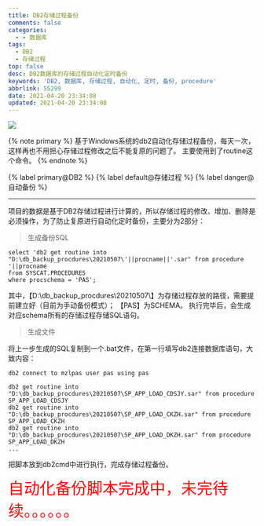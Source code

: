 ```yaml
---
title: DB2存储过程备份
comments: false
categories:
  - - 数据库
tags:
  - DB2
  - 存储过程
top: false
desc: DB2数据库的存储过程自动化定时备份
keywords: 'DB2, 数据库, 存储过程, 自动化, 定时, 备份, procedure'
abbrlink: 55299
date: 2021-04-20 23:34:08
updated: 2021-04-20 23:34:08
---
```


![](/images/article_db2.jpg)

{% note primary %}
基于Windows系统的db2自动化存储过程备份，每天一次，这样再也不用担心存储过程修改之后不能复原的问题了。
主要使用到了routine这个命令。
{% endnote %}

{% label primary@DB2 %} {% label default@存储过程 %} {% label danger@自动备份 %}

<!--more-->
<hr />

项目的数据是基于DB2存储过程进行计算的，所以存储过程的修改、增加、删除是必须操作，为了防止复原进行自动化定时备份，主要分为2部分：

> 生成备份SQL

```
select 'db2 get routine into "D:\db_backup_procdures\20210507\'||procname||'.sar" from procedure '||procname
from SYSCAT.PROCEDURES
where procschema = 'PAS';
```
其中，【D:\db_backup_procdures\20210507\】为存储过程存放的路径，需要提前建立好（目前为手动备份模式）；
【PAS】为SCHEMA。
执行完毕后，会生成对应schema所有的存储过程存储SQL语句。

> 生成文件

将上一步生成的SQL复制到一个.bat文件，在第一行填写db2连接数据库语句，大致内容：
```
db2 connect to mzlpas user pas using pas

db2 get routine into "D:\db_backup_procdures\20210507\SP_APP_LOAD_CDSJY.sar" from procedure SP_APP_LOAD_CDSJY
db2 get routine into "D:\db_backup_procdures\20210507\SP_APP_LOAD_CKZH.sar" from procedure SP_APP_LOAD_CKZH
db2 get routine into "D:\db_backup_procdures\20210507\SP_APP_LOAD_DKZH.sar" from procedure SP_APP_LOAD_DKZH
...
```
把脚本放到db2cmd中进行执行，完成存储过程备份。


<font size=6.5 color='red'>自动化备份脚本完成中，未完待续。。。。。。</font>
